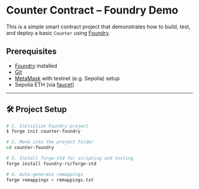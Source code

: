 # Counter Contract – Foundry Demo

This is a simple smart contract project that demonstrates how to build, test, and deploy a basic `Counter` using [Foundry](https://book.getfoundry.sh/).

## Prerequisites

- [Foundry](https://book.getfoundry.sh/getting-started/installation) installed
- [Git](https://git-scm.com/)
- [MetaMask](https://metamask.io/) with testnet (e.g. Sepolia) setup
- Sepolia ETH (via [faucet](https://sepoliafaucet.com/))

---

## 🛠️ Project Setup

```bash
# 1. Initialize Foundry project
$ forge init counter-foundry

# 2. Move into the project folder
cd counter-foundry

# 3. Install forge-std for scripting and testing
forge install foundry-rs/forge-std

# 4. Auto-generate remappings
forge remappings > remappings.txt
